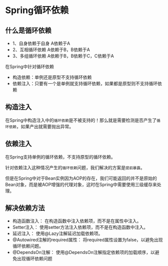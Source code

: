 # Spring循环依赖

## 什么是循环依赖

- 1、自身依赖于自身 A依赖于A
- 2、互相循环依赖 A依赖于B，B依赖于A
- 3、多组循环依赖 A依赖于B，B依赖于C，C依赖于A

在Spring中针对循环依赖

- 构造依赖：单例还是原型不支持循环依赖
- 依赖注入：只要有一个是单例就支持循环依赖，如果都是原型则不支持循环依赖

## 构造注入

在Spring中构造注入中的`循环依赖`是不被支持的！那么就是需要检测是否产生了`循环依赖`，如果产出就需要抛出异常。

## 依赖注入

在Spring支持单例的循环依赖，不支持原型的循环依赖。

针对依赖注入这种情况产生的`循环依赖`问题，我们解决的方案是`提前暴露`。

但是在Spring中对于Bean实例因为AOP的存在，我们可能返回的并不是原始的Bean对象，而是被AOP增强的代理对象，这时在Spring中需要使用三级缓存来处理。

## 解决依赖方法
- 构造函数注入： 在构造函数中注入依赖项，而不是在属性中注入。
- Setter注入： 使用setter方法注入依赖项，而不是在构造函数中注入。
- 延迟注入： 使用@Lazy注解延迟加载依赖项。
- @Autowired注解的required属性： 将required属性设置为false，以避免出现循环依赖问题。
- @DependsOn注解： 使用@DependsOn注解指定依赖项的加载顺序，以避免出现循环依赖问题
